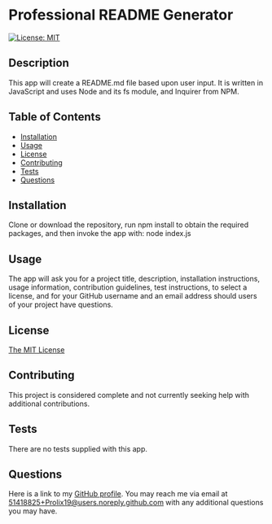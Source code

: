 # Professional README Generator

[![License: MIT](https://img.shields.io/badge/License-MIT-yellow.svg)](https://opensource.org/licenses/MIT)

## Description
This app will create a README.md file based upon user input. It is written in JavaScript and uses Node and its fs module, and Inquirer from NPM.

## Table of Contents
- [Installation](#installation)
- [Usage](#usage)
- [License](#license)
- [Contributing](#contributing)
- [Tests](#tests)
- [Questions](#questions)

## Installation
Clone or download the repository, run npm install to obtain the required packages, and then invoke the app with: node index.js

## Usage
The app will ask you for a project title, description, installation instructions, usage information, contribution guidelines, test instructions, to select a license, and for your GitHub username and an email address should users of your project have questions.

## License
[The MIT License](https://opensource.org/licenses/MIT)

## Contributing
This project is considered complete and not currently seeking help with additional contributions.

## Tests
There are no tests supplied with this app.

## Questions
Here is a link to my [GitHub profile](https://github.com/Prolix19/).
You may reach me via email at 51418825+Prolix19@users.noreply.github.com with any additional questions you may have.
